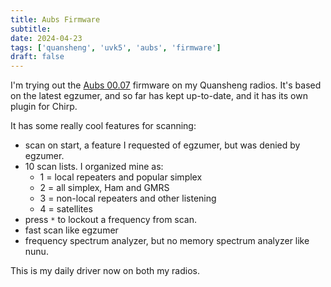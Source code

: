 ```yaml
---
title: Aubs Firmware
subtitle:
date: 2024-04-23
tags: ['quansheng', 'uvk5', 'aubs', 'firmware']
draft: false
---
```


I'm trying out the
[Aubs 00.07](https://github.com/AubsUK/uv-k5-firmware-custom)
firmware on my Quansheng radios.
It's based on the latest egzumer,
and so far has kept up-to-date,
and it has its own plugin for Chirp.

It has some really cool features for scanning:
- scan on start,
  a feature I requested of egzumer,
  but was denied by egzumer.
- 10 scan lists.
  I organized mine as:
  - 1 = local repeaters and popular simplex
  - 2 = all simplex, Ham and GMRS
  - 3 = non-local repeaters and other listening
  - 4 = satellites
- press `*` to lockout a frequency from scan.
- fast scan like egzumer
- frequency spectrum analyzer, but no memory spectrum analyzer like nunu.

This is my daily driver now on both my radios.

<!--more-->
